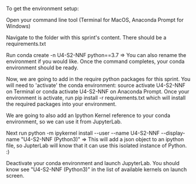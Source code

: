 To get the environment setup:

Open your command line tool (Terminal for MacOS, Anaconda Prompt for Windows)

Navigate to the folder with this sprint's content. There should be a requirements.txt

Run conda create -n U4-S2-NNF python==3.7 => You can also rename the environment if you would like. Once the command completes, your conda environment should be ready.

Now, we are going to add in the require python packages for this sprint. You will need to 'activate' the conda environment: source activate U4-S2-NNF on Terminal or conda activate U4-S2-NNF on Anaconda Prompt. Once your environment is activate, run pip install -r requirements.txt which will install the required packages into your environment.

We are going to also add an Ipython Kernel reference to your conda environment, so we can use it from JupyterLab.

Next run python -m ipykernel install --user --name U4-S2-NNF --display-name "U4-S2-NNF (Python3)" => This will add a json object to an ipython file, so JupterLab will know that it can use this isolated instance of Python. :)

Deactivate your conda environment and launch JupyterLab. You should know see "U4-S2-NNF (Python3)" in the list of available kernels on launch screen.